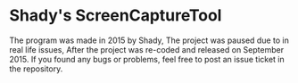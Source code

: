 # Shady's ScreenCaptureTool
The program was made in 2015 by Shady, The project was paused due to in real life issues, After the project was re-coded and released on September 2015. If you found any bugs or problems, feel free to post an issue ticket in the repository.
